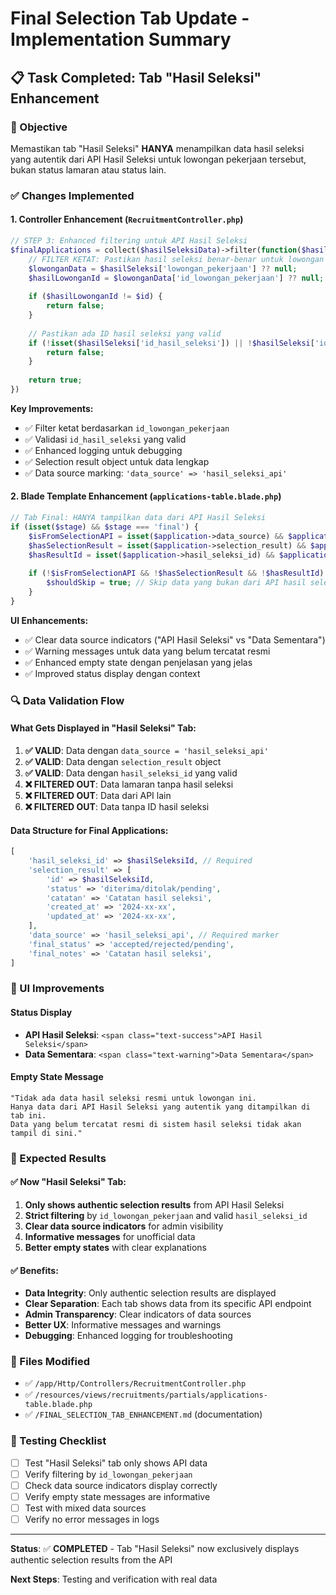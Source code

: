 # Final Selection Tab Update - Implementation Summary

## 📋 Task Completed: Tab "Hasil Seleksi" Enhancement

### 🎯 Objective
Memastikan tab "Hasil Seleksi" **HANYA** menampilkan data hasil seleksi yang autentik dari API Hasil Seleksi untuk lowongan pekerjaan tersebut, bukan status lamaran atau status lain.

### ✅ Changes Implemented

#### 1. **Controller Enhancement** (`RecruitmentController.php`)
```php
// STEP 3: Enhanced filtering untuk API Hasil Seleksi
$finalApplications = collect($hasilSeleksiData)->filter(function($hasilSeleksi) use ($id) {
    // FILTER KETAT: Pastikan hasil seleksi benar-benar untuk lowongan ini
    $lowonganData = $hasilSeleksi['lowongan_pekerjaan'] ?? null;
    $hasilLowonganId = $lowonganData['id_lowongan_pekerjaan'] ?? null;
    
    if ($hasilLowonganId != $id) {
        return false;
    }
    
    // Pastikan ada ID hasil seleksi yang valid
    if (!isset($hasilSeleksi['id_hasil_seleksi']) || !$hasilSeleksi['id_hasil_seleksi']) {
        return false;
    }
    
    return true;
})
```

**Key Improvements:**
- ✅ Filter ketat berdasarkan `id_lowongan_pekerjaan`
- ✅ Validasi `id_hasil_seleksi` yang valid
- ✅ Enhanced logging untuk debugging
- ✅ Selection result object untuk data lengkap
- ✅ Data source marking: `'data_source' => 'hasil_seleksi_api'`

#### 2. **Blade Template Enhancement** (`applications-table.blade.php`)
```php
// Tab Final: HANYA tampilkan data dari API Hasil Seleksi
if (isset($stage) && $stage === 'final') {
    $isFromSelectionAPI = isset($application->data_source) && $application->data_source === 'hasil_seleksi_api';
    $hasSelectionResult = isset($application->selection_result) && $application->selection_result;
    $hasResultId = isset($application->hasil_seleksi_id) && $application->hasil_seleksi_id;
    
    if (!$isFromSelectionAPI && !$hasSelectionResult && !$hasResultId) {
        $shouldSkip = true; // Skip data yang bukan dari API hasil seleksi
    }
}
```

**UI Enhancements:**
- ✅ Clear data source indicators ("API Hasil Seleksi" vs "Data Sementara")
- ✅ Warning messages untuk data yang belum tercatat resmi
- ✅ Enhanced empty state dengan penjelasan yang jelas
- ✅ Improved status display dengan context

### 🔍 Data Validation Flow

#### What Gets Displayed in "Hasil Seleksi" Tab:
1. **✅ VALID**: Data dengan `data_source = 'hasil_seleksi_api'`
2. **✅ VALID**: Data dengan `selection_result` object
3. **✅ VALID**: Data dengan `hasil_seleksi_id` yang valid
4. **❌ FILTERED OUT**: Data lamaran tanpa hasil seleksi
5. **❌ FILTERED OUT**: Data dari API lain
6. **❌ FILTERED OUT**: Data tanpa ID hasil seleksi

#### Data Structure for Final Applications:
```php
[
    'hasil_seleksi_id' => $hasilSeleksiId, // Required
    'selection_result' => [
        'id' => $hasilSeleksiId,
        'status' => 'diterima/ditolak/pending',
        'catatan' => 'Catatan hasil seleksi',
        'created_at' => '2024-xx-xx',
        'updated_at' => '2024-xx-xx',
    ],
    'data_source' => 'hasil_seleksi_api', // Required marker
    'final_status' => 'accepted/rejected/pending',
    'final_notes' => 'Catatan hasil seleksi',
]
```

### 🎨 UI Improvements

#### Status Display
- **API Hasil Seleksi**: `<span class="text-success">API Hasil Seleksi</span>`
- **Data Sementara**: `<span class="text-warning">Data Sementara</span>`

#### Empty State Message
```
"Tidak ada data hasil seleksi resmi untuk lowongan ini.
Hanya data dari API Hasil Seleksi yang autentik yang ditampilkan di tab ini.
Data yang belum tercatat resmi di sistem hasil seleksi tidak akan tampil di sini."
```

### 🚀 Expected Results

#### ✅ Now "Hasil Seleksi" Tab:
1. **Only shows authentic selection results** from API Hasil Seleksi
2. **Strict filtering** by `id_lowongan_pekerjaan` and valid `hasil_seleksi_id`
3. **Clear data source indicators** for admin visibility
4. **Informative messages** for unofficial data
5. **Better empty states** with clear explanations

#### ✅ Benefits:
- **Data Integrity**: Only authentic selection results are displayed
- **Clear Separation**: Each tab shows data from its specific API endpoint
- **Admin Transparency**: Clear indicators of data sources
- **Better UX**: Informative messages and warnings
- **Debugging**: Enhanced logging for troubleshooting

### 📁 Files Modified
- ✅ `/app/Http/Controllers/RecruitmentController.php`
- ✅ `/resources/views/recruitments/partials/applications-table.blade.php`
- ✅ `/FINAL_SELECTION_TAB_ENHANCEMENT.md` (documentation)

### 🧪 Testing Checklist
- [ ] Test "Hasil Seleksi" tab only shows API data
- [ ] Verify filtering by `id_lowongan_pekerjaan`
- [ ] Check data source indicators display correctly
- [ ] Verify empty state messages are informative
- [ ] Test with mixed data sources
- [ ] Verify no error messages in logs

---

**Status**: ✅ **COMPLETED** - Tab "Hasil Seleksi" now exclusively displays authentic selection results from the API

**Next Steps**: Testing and verification with real data

